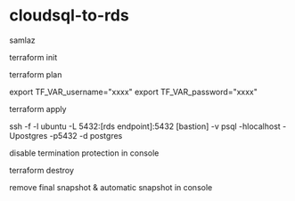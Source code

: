 # cloudsql-to-rds

samlaz

terraform init

terraform plan

export TF_VAR_username="xxxx"
export TF_VAR_password="xxxx"

terraform apply

ssh -f -l ubuntu -L 5432:[rds endpoint]:5432 [bastion] -v
psql -hlocalhost -Upostgres -p5432 -d postgres

disable termination protection in console

terraform destroy

remove final snapshot & automatic snapshot in console